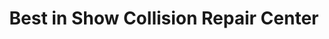 ---
title: "Best in Show Collision Repair Center"
url: /garland/best-in-show-collision-repair-center/
shop: Autowerkstatt
---